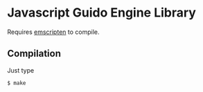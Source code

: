 # Javascript Guido Engine Library

Requires [emscripten](https://emscripten.org/docs/getting_started/downloads.html) to compile.


## Compilation

Just type 
~~~~~~~~
$ make
~~~~~~~~
